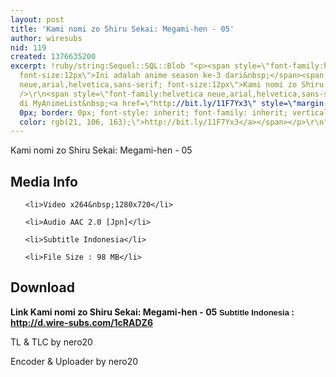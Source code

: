 ```yaml
---
layout: post
title: 'Kami nomi zo Shiru Sekai: Megami-hen - 05'
author: wiresubs
nid: 119
created: 1376635200
excerpt: !ruby/string:Sequel::SQL::Blob "<p><span style=\"font-family:helvetica neue,arial,helvetica,sans-serif;
  font-size:12px\">Ini adalah anime season ke-3 dari&nbsp;</span><span style=\"font-family:helvetica
  neue,arial,helvetica,sans-serif; font-size:12px\">Kami nomi zo Shiru Sekai</span><br
  />\r\n<span style=\"font-family:helvetica neue,arial,helvetica,sans-serif; font-size:12px\">Preview
  di MyAnimeList&nbsp;<a href=\"http://bit.ly/11F7Yx3\" style=\"margin: 0px; padding:
  0px; border: 0px; font-style: inherit; font-family: inherit; vertical-align: baseline;
  color: rgb(21, 106, 163);\">http://bit.ly/11F7Yx3</a></span></p>\r\n"
---
```

<p class="rtecenter">Kami nomi zo Shiru Sekai: Megami-hen - 05</p>

<h2>Media Info</h2>

<ul>
	<li>Video x264&nbsp;1280x720</li>
	<li>Audio AAC 2.0 [Jpn]</li>
	<li>Subtitle Indonesia</li>
	<li>File Size : 98 MB</li>
</ul>

<h2>Download</h2>

<p><strong>Link&nbsp;Kami nomi zo Shiru Sekai: Megami-hen - 05<span style="background-color:rgb(255, 255, 255); font-family:sans-serif,arial,verdana,trebuchet ms; font-size:13px">&nbsp;Subtitle Indonesia</span><strong>&nbsp;: <a href="http://d.wire-subs.com/1cRADZ6">http://d.wire-subs.com/1cRADZ6</a></strong></strong></p>

<p>TL &amp; TLC by nero20<br />
Encoder &amp; Uploader by nero20</p>
